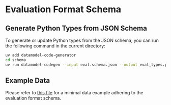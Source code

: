 # Evaluation Format Schema

## Generate Python Types from JSON Schema

To generate or update Python types from the JSON schema, you can run the following command in the current directory:

```bash
uv add datamodel-code-generator
cd schema
uv run datamodel-codegen --input eval.schema.json --output eval_types.py --class-name EvaluationResult --output-model-type pydantic_v2.BaseModel --input-file-type jsonschema
```

## Example Data

Please refer to [this file](./eval.example.json) for a minimal data example adhering to the evaluation format schema.
